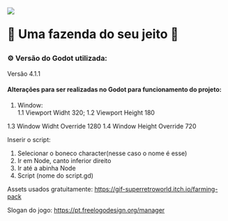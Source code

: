 <h1>
	<img src="./editar_goodfarm.png">
	<p> 🐥 Uma fazenda do seu jeito 🐥 </p>
</h1>

### ⚙️ Versão do Godot utilizada:
Versão 4.1.1

#### Alterações para ser realizadas no Godot para funcionamento do projeto: 
1. Window:  
1.1 Viewport Widht 320;
1.2 Viewport Height 180

1.3 Window Widht Override 1280
1.4 Window Height Override 720

Inserir o script:
1. Selecionar o boneco character(nesse caso o nome é esse)
2. Ir em Node, canto inferior direito
3. Ir até a abinha Node
4. Script (nome do script.gd)

Assets usados gratuitamente: https://gif-superretroworld.itch.io/farming-pack

Slogan do jogo: https://pt.freelogodesign.org/manager